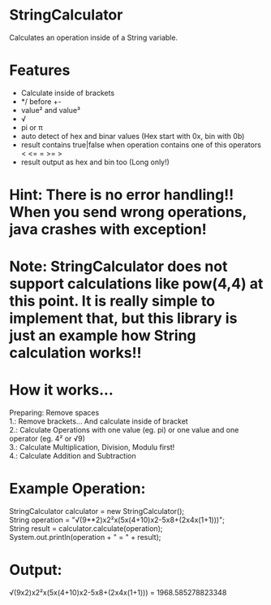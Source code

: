 # StringCalculator
Calculates an operation inside of a String variable.

# Features
* Calculate inside of brackets
* */ before +-
* value² and value³
* √
* pi or π
* auto detect of hex and binar values (Hex start with 0x, bin with 0b)
* result contains true|false when operation contains one of this operators < <= = >= >
* result output as hex and bin too (Long only!)

# Hint: There is no error handling!! When you send wrong operations, java crashes with exception!
# Note: StringCalculator does not support calculations like pow(4,4) at this point. It is really simple to implement that, but this library is just an example how String calculation works!!

# How it works...

 Preparing: Remove spaces<br>
 1.: Remove brackets... And calculate inside of bracket<br>
 2.: Calculate Operations with one value (eg. pi) or one value and one operator (eg. 4² or √9)<br>
 3.: Calculate Multiplication, Division, Modulu first!<br>
 4.: Calculate Addition and Subtraction<br>
 
 # Example Operation:
 StringCalculator calculator = new StringCalculator();<br>
 String operation = "√(9**2)x2²x(5x(4+10)x2-5x8+(2x4x(1+1)))";<br>
 String result = calculator.calculate(operation);<br>
 System.out.println(operation + " = " + result);<br>

# Output:<br>
 √(9x2)x2²x(5x(4+10)x2-5x8+(2x4x(1+1))) = 1968.585278823348<br>
